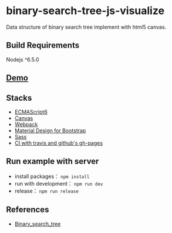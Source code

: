 binary-search-tree-js-visualize
===
Data structure of binary search tree implement with html5 canvas.

## Build Requirements

Nodejs ^6.5.0

## [Demo](https://weihanchen.github.io/binary-search-tree-js-visualize/)

## Stacks
* [ECMAScript6](http://es6-features.org/)
* [Canvas](https://developer.mozilla.org/en-US/docs/Web/API/Canvas_API)
* [Webpack](https://webpack.github.io/)
* [Material Design for Bootstrap](http://fezvrasta.github.io/bootstrap-material-design/)
* [Sass](http://sass-lang.com/)
* [CI with travis and github's gh-pages](https://gist.github.com/domenic/ec8b0fc8ab45f39403dd)

## Run example with server
* install packages： `npm install`
* run with development： `npm run dev`
* release： `npm run release`

## References
* [Binary_search_tree](https://en.wikipedia.org/wiki/Binary_search_tree)
